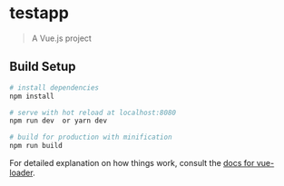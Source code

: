 # testapp

> A Vue.js project

## Build Setup

``` bash
# install dependencies
npm install

# serve with hot reload at localhost:8080
npm run dev  or yarn dev

# build for production with minification
npm run build
```

For detailed explanation on how things work, consult the [docs for vue-loader](http://vuejs.github.io/vue-loader).

